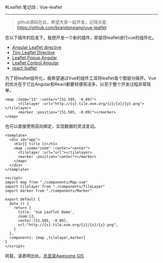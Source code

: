 #Leaflet 笔记四：Vue-leaflet

------------------------------

> github源码在此，希望大家一起开发，记得点星:
https://github.com/brandonxiang/vue-leaflet

在以下插件的启发下，我想开发一个新的插件，即是将leaflet进行vue的组件化。

- [Angular Leaflet directive](https://github.com/tombatossals/angular-leaflet-directive)
- [Tiny Leaflet Directive](https://github.com/CleverMaps/tiny-leaflet-directive)
- [Leaflet Popup Angular](https://github.com/grantHarris/leaflet-popup-angular)
- [Leaflet Control Angular](https://github.com/grantHarris/leaflet-control-angular)
- [react-leaflet](https://github.com/PaulLeCam/react-leaflet)

为了将leaflet组件化，我希望通过Vue的组件工具将leaflet各个图层分隔开。Vue的优点在于它比Angular和React都要轻便简洁多，以至于整个开发过程非常简单。

```
<map :zoom="13" :center="[51.505, -0.09]">
      <tilelayer :url="http://{s}.tile.osm.org/{z}/{x}/{y}.png"></tilelayer>
      <marker :position="[51.505, -0.09]"></marker>
</map>
```

也可以直接使用双向绑定，实现数据的灵活变动。

```
<template>
  <div id="app">
    <h1>{{ title }}</h1>
    <map :zoom="zoom" :center="center">
      <tilelayer :url="url"></tilelayer>
      <marker :position="center"></marker>
    </map>
  </div>
</template>

<script>
import map from "./components/Map.vue"
import tilelayer from "./components/TileLayer"
import marker from "./components/Marker"

export default {
  data () {
    return {
      title: 'Vue Leaflet Demo',
      zoom:13,
      center:[51.505, -0.09],
      url:"http://{s}.tile.osm.org/{z}/{x}/{y}.png",
    }
  },
  components: {map ,tilelayer,marker}
}
</script>
```

转载，请表明出处。[总目录Awesome GIS](http://www.jianshu.com/p/3b3efa92dd6d)
